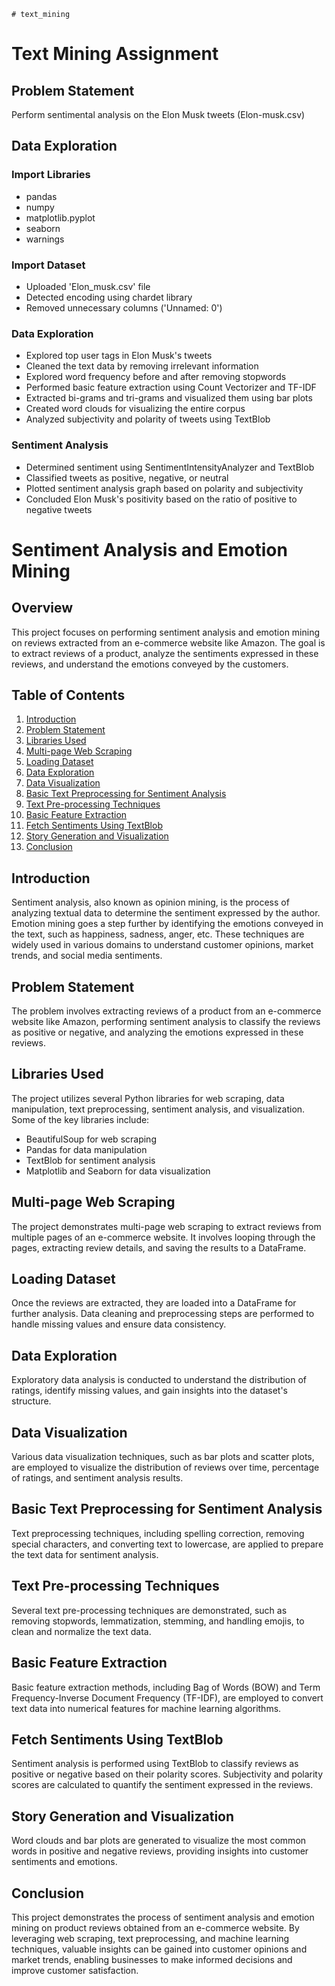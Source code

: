     # text_mining

# Text Mining Assignment

## Problem Statement

Perform sentimental analysis on the Elon Musk tweets (Elon-musk.csv)

## Data Exploration

### Import Libraries
- pandas
- numpy
- matplotlib.pyplot
- seaborn
- warnings

### Import Dataset
- Uploaded 'Elon_musk.csv' file
- Detected encoding using chardet library
- Removed unnecessary columns ('Unnamed: 0')

### Data Exploration
- Explored top user tags in Elon Musk's tweets
- Cleaned the text data by removing irrelevant information
- Explored word frequency before and after removing stopwords
- Performed basic feature extraction using Count Vectorizer and TF-IDF
- Extracted bi-grams and tri-grams and visualized them using bar plots
- Created word clouds for visualizing the entire corpus
- Analyzed subjectivity and polarity of tweets using TextBlob

### Sentiment Analysis
- Determined sentiment using SentimentIntensityAnalyzer and TextBlob
- Classified tweets as positive, negative, or neutral
- Plotted sentiment analysis graph based on polarity and subjectivity
- Concluded Elon Musk's positivity based on the ratio of positive to negative tweets

# Sentiment Analysis and Emotion Mining

## Overview
This project focuses on performing sentiment analysis and emotion mining on reviews extracted from an e-commerce website like Amazon. The goal is to extract reviews of a product, analyze the sentiments expressed in these reviews, and understand the emotions conveyed by the customers.

## Table of Contents
1. [Introduction](#introduction)
2. [Problem Statement](#problem-statement)
3. [Libraries Used](#libraries-used)
4. [Multi-page Web Scraping](#multi-page-web-scraping)
5. [Loading Dataset](#loading-dataset)
6. [Data Exploration](#data-exploration)
7. [Data Visualization](#data-visualization)
8. [Basic Text Preprocessing for Sentiment Analysis](#basic-text-preprocessing-for-sentiment-analysis)
9. [Text Pre-processing Techniques](#text-pre-processing-techniques)
10. [Basic Feature Extraction](#basic-feature-extraction)
11. [Fetch Sentiments Using TextBlob](#fetch-sentiments-using-textblob)
12. [Story Generation and Visualization](#story-generation-and-visualization)
13. [Conclusion](#conclusion)

## Introduction <a name="introduction"></a>
Sentiment analysis, also known as opinion mining, is the process of analyzing textual data to determine the sentiment expressed by the author. Emotion mining goes a step further by identifying the emotions conveyed in the text, such as happiness, sadness, anger, etc. These techniques are widely used in various domains to understand customer opinions, market trends, and social media sentiments.

## Problem Statement <a name="problem-statement"></a>
The problem involves extracting reviews of a product from an e-commerce website like Amazon, performing sentiment analysis to classify the reviews as positive or negative, and analyzing the emotions expressed in these reviews.

## Libraries Used <a name="libraries-used"></a>
The project utilizes several Python libraries for web scraping, data manipulation, text preprocessing, sentiment analysis, and visualization. Some of the key libraries include:
- BeautifulSoup for web scraping
- Pandas for data manipulation
- TextBlob for sentiment analysis
- Matplotlib and Seaborn for data visualization

## Multi-page Web Scraping <a name="multi-page-web-scraping"></a>
The project demonstrates multi-page web scraping to extract reviews from multiple pages of an e-commerce website. It involves looping through the pages, extracting review details, and saving the results to a DataFrame.

## Loading Dataset <a name="loading-dataset"></a>
Once the reviews are extracted, they are loaded into a DataFrame for further analysis. Data cleaning and preprocessing steps are performed to handle missing values and ensure data consistency.

## Data Exploration <a name="data-exploration"></a>
Exploratory data analysis is conducted to understand the distribution of ratings, identify missing values, and gain insights into the dataset's structure.

## Data Visualization <a name="data-visualization"></a>
Various data visualization techniques, such as bar plots and scatter plots, are employed to visualize the distribution of reviews over time, percentage of ratings, and sentiment analysis results.

## Basic Text Preprocessing for Sentiment Analysis <a name="basic-text-preprocessing-for-sentiment-analysis"></a>
Text preprocessing techniques, including spelling correction, removing special characters, and converting text to lowercase, are applied to prepare the text data for sentiment analysis.

## Text Pre-processing Techniques <a name="text-pre-processing-techniques"></a>
Several text pre-processing techniques are demonstrated, such as removing stopwords, lemmatization, stemming, and handling emojis, to clean and normalize the text data.

## Basic Feature Extraction <a name="basic-feature-extraction"></a>
Basic feature extraction methods, including Bag of Words (BOW) and Term Frequency-Inverse Document Frequency (TF-IDF), are employed to convert text data into numerical features for machine learning algorithms.

## Fetch Sentiments Using TextBlob <a name="fetch-sentiments-using-textblob"></a>
Sentiment analysis is performed using TextBlob to classify reviews as positive or negative based on their polarity scores. Subjectivity and polarity scores are calculated to quantify the sentiment expressed in the reviews.

## Story Generation and Visualization <a name="story-generation-and-visualization"></a>
Word clouds and bar plots are generated to visualize the most common words in positive and negative reviews, providing insights into customer sentiments and emotions.

## Conclusion <a name="conclusion"></a>
This project demonstrates the process of sentiment analysis and emotion mining on product reviews obtained from an e-commerce website. By leveraging web scraping, text preprocessing, and machine learning techniques, valuable insights can be gained into customer opinions and market trends, enabling businesses to make informed decisions and improve customer satisfaction.
